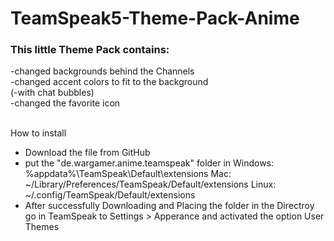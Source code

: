 # TeamSpeak5-Theme-Pack-Anime
<h3>This little Theme Pack contains:</h3>
-changed backgrounds behind the Channels<br>
-changed accent colors to fit to the background<br>
(-with chat bubbles)<br>
-changed the favorite icon<br><br>


How to install
- Download the file from GitHub
- put the "de.wargamer.anime.teamspeak" folder in
Windows: %appdata%\TeamSpeak\Default\extensions
Mac: ~/Library/Preferences/TeamSpeak/Default/extensions
Linux: ~/.config/TeamSpeak/Default/extensions
- After successfully Downloading and Placing the folder in the Directroy go in TeamSpeak to
Settings > Apperance and activated the option User Themes

